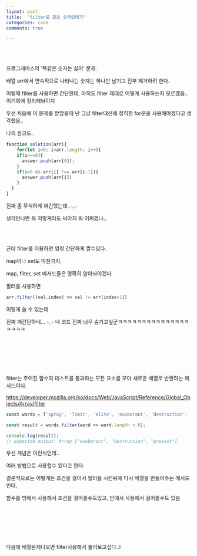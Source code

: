 ```yaml
---
layout: post
title:  "filter로 같은 숫자없애기"
categories: code
comments: true

---
```




<br>

<br>

프로그래머스의 '똑같은 숫자는 싫어' 문제.

배열 arr에서 연속적으로 나타나는 숫자는 하나만 남기고 전부 제거하려 한다.



이럴때 filter를 사용하면 간단한데, 아직도 filter 제대로 어떻게 사용하는지 모르겠음.. 이기회에 정리해놔야지

우선 처음에 이 문제를 받았을때 난 그냥 filter대신에 정직한 for문을 사용해야겠다고 생각했음..

나의 원코드..

~~~js
function solution(arr){
	for(let i=0; i<arr.length; i++){
    if(i===0){
      answer.push(arr[0]);
    }
    if(i>0 && arr[i] !== arr[i-1]){
      answer.push(arr[i])    
    }
  }
}
~~~

진짜 좀 무식하게 짜긴했는데..-_-

생각안나면 뭐 저렇게라도 써야지 뭐 어쩌겠나..

<br>

<br>

근데 filter를 이용하면 엄청 간단하게 짤수있다.

map이나 set도 마찬가지.

map, filter, set 메서드들은 명확히 알아놔야겠다

필터를 사용하면 

~~~js
arr.filter((val,index) => val != arr[index+1])
~~~

이렇게 쓸 수 있는데

진짜 개간단하네... -_- 내 코드 진짜 너무 숨기고싶군ㅋㅋㅋㅋㅋㅋㅋㅋㅋㅋㅋㅋㅋㅋㅋㅋㅋㅋㅋ

<br>

<br>

<br>

<br>

<br>

filter는 주어진 함수의 테스트를 통과하는 모든 요소를 모아 새로운 배열로 반환하는 메서드이다.

https://developer.mozilla.org/ko/docs/Web/JavaScript/Reference/Global_Objects/Array/filter

~~~js
const words = ['spray', 'limit', 'elite', 'exuberant', 'destruction', 'present'];

const result = words.filter(word => word.length > 6);

console.log(result);
// expected output: Array ["exuberant", "destruction", "present"]

~~~



우선 개념은 이런식인데..

여러 방법으로 사용할수 있다고 한다.

결론적으로는 어떻게든 조건을 걸어서 필터를 시킨뒤에 다시 배열을 만들어주는 메서드인데,

함수를 밖에서 사용해서 조건을 걸어줄수도있고, 안에서 사용해서 걸어줄수도 있음



<br>

<br>

<br>

<br>

<br>

다음에 배열문제나오면 filter사용해서 풀어보고싶다..!
